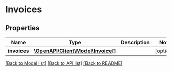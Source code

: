 # Invoices

## Properties
Name | Type | Description | Notes
------------ | ------------- | ------------- | -------------
**invoices** | [**\OpenAPI\Client\Model\Invoice[]**](Invoice.md) |  | [optional] 

[[Back to Model list]](../README.md#documentation-for-models) [[Back to API list]](../README.md#documentation-for-api-endpoints) [[Back to README]](../README.md)


